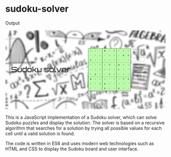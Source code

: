# sudoku-solver

Output

![output](/image/output.png)


This is a JavaScript implementation of a Sudoku solver, which can solve Sudoku puzzles and display the solution. The solver is based on a recursive algorithm that searches for a solution by trying all possible values for each cell until a valid solution is found.

The code is written in ES6 and uses modern web technologies such as HTML and CSS to display the Sudoku board and user interface.
